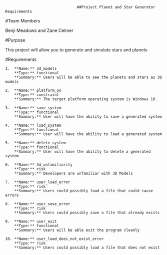                                     ##Project Planet and Star Generator Requirements
                                           
#Team Members

Benji Meadows and Zane Celmer

#Purpose

This project will allow you to generate and simulate stars and planets

#Requirements
    
    1.  **Name:** 3d_models
        **Type:** functional
        **Summary:** Users will be able to see the planets and stars as 3D models
       
    2.  **Name:** platform_os
        **Type:** constraint
        **Summary:** The target platform operating system is Windows 10.
       
    3.  **Name:** save_system
        **Type:** functional
        **Summary:** User will have the ability to save a generated system
       
    4.  **Name:** load_system
        **Type:** functional
        **Summary:** User will have the ability to load a generated system
       
    5.  **Name:** delete_system
        **Type:** functional
        **Summary:** User will have the ability to delete a generated system
       
    6.  **Name:** 3d_unfamiliarity
        **Type:** risk
        **Summary:** Developers are unfamiliar with 3D Models
       
    7.  **Name:** user_load_error
        **Type:** risk
        **Summary:** Users could possibly load a file that could cause errors
       
    8.  **Name:** user_save_error
        **Type:** risk
        **Summary:** Users could possibly save a file that already exists
       
    9.  **Name:** user_exit
        **Type:** functional
        **Summary:** Users will be able exit the program cleanly
       
    10. **Name:** user_load_does_not_exist_error
        **Type:** risk
        **Summary:** Users could possibly load a file that does not exist

